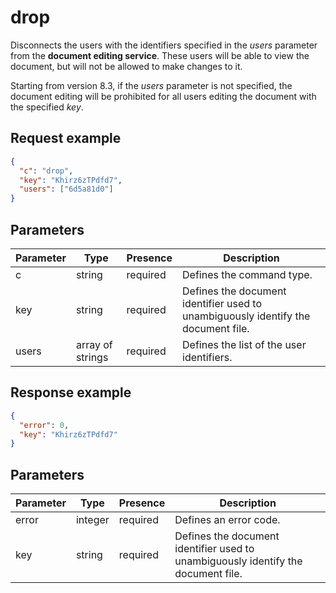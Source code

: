 # drop

Disconnects the users with the identifiers specified in the *users* parameter from the **document editing service**. These users will be able to view the document, but will not be allowed to make changes to it.

Starting from version 8.3, if the *users* parameter is not specified, the document editing will be prohibited for all users editing the document with the specified *key*.

## Request example

``` json
{
  "c": "drop",
  "key": "Khirz6zTPdfd7",
  "users": ["6d5a81d0"]
}
```

## Parameters

| Parameter | Type             | Presence | Description                                                                       |
| --------- | ---------------- | -------- | --------------------------------------------------------------------------------- |
| c         | string           | required | Defines the command type.                                                         |
| key       | string           | required | Defines the document identifier used to unambiguously identify the document file. |
| users     | array of strings | required | Defines the list of the user identifiers.                                         |

## Response example

``` json
{
  "error": 0,
  "key": "Khirz6zTPdfd7"
}
```

## Parameters

| Parameter | Type    | Presence | Description                                                                       |
| --------- | ------- | -------- | --------------------------------------------------------------------------------- |
| error     | integer | required | Defines an error code.                                                            |
| key       | string  | required | Defines the document identifier used to unambiguously identify the document file. |

